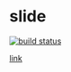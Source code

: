 # slide

[![build status][travis-image]][travis-url]

[travis-image]: https://img.shields.io/travis/xudafeng/slide.svg?style=flat-square
[travis-url]: https://travis-ci.org/xudafeng/slide

[link](//xudafeng.github.io/slide)
